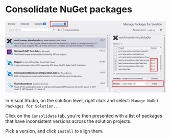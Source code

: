# Consolidate NuGet packages

![Consolidate NuGet Packages in Visual Studio 2017](../assets/consolidate-nuget-packages.png?raw=true)

In Visual Studio, on the solution level, right click and select:
`Manage NuGet Packages for Solution...`

Click on the `Consolidate` tab, you're then presented with a list of packages that have inconsistent versions across the solution projects.

Pick a version, and click `Install` to align them.